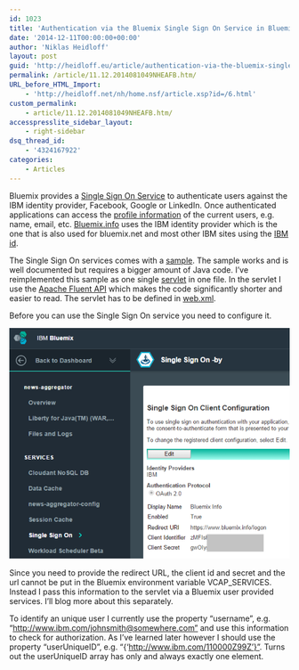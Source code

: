 ```yaml
---
id: 1023
title: 'Authentication via the Bluemix Single Sign On Service in Bluemix.info'
date: '2014-12-11T00:00:00+00:00'
author: 'Niklas Heidloff'
layout: post
guid: 'http://heidloff.eu/article/authentication-via-the-bluemix-single-sign-on-service-in-bluemix-info/'
permalink: /article/11.12.2014081049NHEAFB.htm/
URL_before_HTML_Import:
    - 'http://heidloff.net/nh/home.nsf/article.xsp?id=/6.html'
custom_permalink:
    - article/11.12.2014081049NHEAFB.htm/
accesspresslite_sidebar_layout:
    - right-sidebar
dsq_thread_id:
    - '4324167922'
categories:
    - Articles
---
```


 Bluemix provides a [Single Sign On Service](https://www.ng.bluemix.net/docs/#services/SingleSignOn/index.html#sso_gettingstarted) to authenticate users against the IBM identity provider, Facebook, Google or LinkedIn. Once authenticated applications can access the [profile information](https://www.ng.bluemix.net/docs/#services/SingleSignOn/index.html#user_profile_attributes) of the current users, e.g. name, email, etc. [Bluemix.info](http://bluemix.info/) uses the IBM identity provider which is the one that is also used for bluemix.net and most other IBM sites using the [IBM id](https://www.ibm.com/account/profile/us?page=reg).

 The Single Sign On services comes with a [sample](https://hub.jazz.net/project/bluemixsso/SingleSignOnSampleClient/overview). The sample works and is well documented but requires a bigger amount of Java code. I’ve reimplemented this sample as one single [servlet](https://github.com/IBM-Bluemix/news-aggregator/blob/master/src/main/java/net/bluemix/newsaggregator/api/AuthenticationServlet.java) in one file. In the servlet I use the [Apache Fluent API](http://hc.apache.org/httpcomponents-client-ga/tutorial/html/fluent.html) which makes the code significantly shorter and easier to read. The servlet has to be defined in [web.xml](https://github.com/IBM-Bluemix/news-aggregator/blob/master/src/main/webapp/WEB-INF/web.xml).

 Before you can use the Single Sign On service you need to configure it.

![image](/assets/img/2014/12/bisso.png)

 Since you need to provide the redirect URL, the client id and secret and the url cannot be put in the Bluemix environment variable VCAP\_SERVICES. Instead I pass this information to the servlet via a Bluemix user provided services. I’ll blog more about this separately.

 To identify an unique user I currently use the property “username”, e.g. “http://www.ibm.com/johnsmith@somewhere.com” and use this information to check for authorization. As I’ve learned later however I should use the property “userUniqueID”, e.g. “{‘http://www.ibm.com/110000Z99Z’}”. Turns out the userUniqueID array has only and always exactly one element.